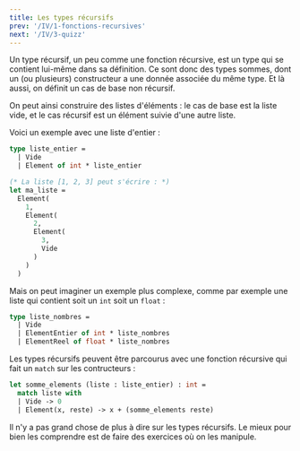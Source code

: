 ```yaml
---
title: Les types récursifs
prev: '/IV/1-fonctions-recursives'
next: '/IV/3-quizz'
---
```


Un type récursif, un peu comme une fonction récursive, est un type qui se contient
lui-même dans sa définition. Ce sont donc des types sommes, dont un (ou plusieurs)
constructeur a une donnée associée du même type. Et là aussi, on définit un cas de base
non récursif.

On peut ainsi construire des listes d'éléments : le cas de base est la liste vide,
et le cas récursif est un élément suivie d'une autre liste.

Voici un exemple avec une liste d'entier :

```ocaml
type liste_entier =
  | Vide
  | Element of int * liste_entier

(* La liste [1, 2, 3] peut s'écrire : *)
let ma_liste =
  Element(
    1,
    Element(
      2,
      Element(
        3,
        Vide
      )
    )
  )
```

Mais on peut imaginer un exemple plus complexe, comme par exemple une liste qui contient soit
un `int` soit un `float` :

```ocaml
type liste_nombres =
  | Vide
  | ElementEntier of int * liste_nombres
  | ElementReel of float * liste_nombres
```

Les types récursifs peuvent être parcourus avec une fonction récursive qui fait un `match` sur les contructeurs :

```ocaml
let somme_elements (liste : liste_entier) : int =
  match liste with
  | Vide -> 0
  | Element(x, reste) -> x + (somme_elements reste)
```

Il n'y a pas grand chose de plus à dire sur les types récursifs. Le mieux pour bien les comprendre est de faire des
exercices où on les manipule.
